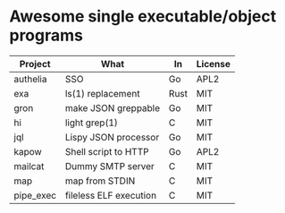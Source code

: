 # Awesome single executable/object programs

Project              | What                   | In    | License
---------------------|------------------------|-------|---------
authelia             | SSO                    | Go    | APL2
exa                  | ls(1) replacement      | Rust  | MIT
gron                 | make JSON greppable    | Go    | MIT
hi                   | light grep(1)          | C     | MIT
jql                  | Lispy JSON processor   | Go    | MIT 
kapow                | Shell script to HTTP   | Go    | APL2
mailcat              | Dummy SMTP server      | C     | MIT
map                  | map from STDIN         | C     | MIT
pipe_exec            | fileless ELF execution | C     | MIT

